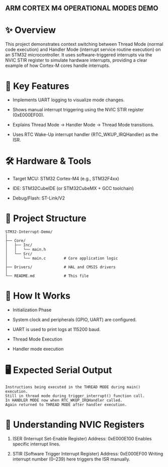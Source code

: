## ARM CORTEX M4 OPERATIONAL MODES DEMO


# ✨ Overview
This project demonstrates context switching between Thread Mode (normal code execution) and Handler Mode (interrupt service routine execution) on an STM32 microcontroller. It uses software-triggered interrupts via the NVIC STIR register to simulate hardware interrupts, providing a clear example of how Cortex-M cores handle interrupts.

# 🔧 Key Features
- Implements UART logging to visualize mode changes.

- Shows manual interrupt triggering using the NVIC STIR register (0xE000EF00).

- Explains Thread Mode → Handler Mode → Thread Mode transitions.

- Uses RTC Wake-Up interrupt handler (RTC_WKUP_IRQHandler) as the ISR.

# 🛠 Hardware & Tools
- Target MCU: STM32 Cortex-M4 (e.g., STM32F4xx)

- IDE: STM32CubeIDE (or STM32CubeMX + GCC toolchain)

- Debug/Flash: ST-Link/V2



# 📂 Project Structure
```
STM32-Interrupt-Demo/
│
├── Core/
│   ├── Inc/
│   │   └── main.h
│   └── Src/
│       └── main.c        # Core application logic
│
├── Drivers/              # HAL and CMSIS drivers
│
└── README.md             # This file

```
# 🚀 How It Works
- Initialization Phase

- System clock and peripherals (GPIO, UART) are configured.

- UART is used to print logs at 115200 baud.

- Thread Mode Execution

- Handler mode execution

# 🖥 Expected Serial Output
```
Instructions being executed in the THREAD MODE during main() execution.
Still in thread mode during trigger_interrupt() function call.
In HANDLER MODE now when RTC_WKUP_IRQHandler called.
Again returned to THREAD MODE after handler execution.

```
# 🧠 Understanding NVIC Registers
1. ISER (Interrupt Set-Enable Register)
Address: 0xE000E100
Enables specific interrupt lines.

2. STIR (Software Trigger Interrupt Register)
Address: 0xE000EF00
Writing interrupt number (0–239) here triggers the ISR manually.
